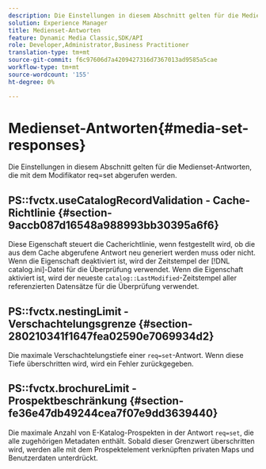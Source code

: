 ```yaml
---
description: Die Einstellungen in diesem Abschnitt gelten für die Medienset-Antworten, die mit dem Modifikator req=set abgerufen werden.
solution: Experience Manager
title: Medienset-Antworten
feature: Dynamic Media Classic,SDK/API
role: Developer,Administrator,Business Practitioner
translation-type: tm+mt
source-git-commit: f6c97606d7a4209427316d7367013ad9585a5cae
workflow-type: tm+mt
source-wordcount: '155'
ht-degree: 0%

---
```



# Medienset-Antworten{#media-set-responses}

Die Einstellungen in diesem Abschnitt gelten für die Medienset-Antworten, die mit dem Modifikator req=set abgerufen werden.

## PS::fvctx.useCatalogRecordValidation - Cache-Richtlinie {#section-9accb087d16548a988993bb30395a6f6}

Diese Eigenschaft steuert die Cacherichtlinie, wenn festgestellt wird, ob die aus dem Cache abgerufene Antwort neu generiert werden muss oder nicht. Wenn die Eigenschaft deaktiviert ist, wird der Zeitstempel der [!DNL catalog.ini]-Datei für die Überprüfung verwendet. Wenn die Eigenschaft aktiviert ist, wird der neueste `catalog::LastModified`-Zeitstempel aller referenzierten Datensätze für die Überprüfung verwendet.

## PS::fvctx.nestingLimit - Verschachtelungsgrenze {#section-280210341f1647fea02590e7069934d2}

Die maximale Verschachtelungstiefe einer `req=set`-Antwort. Wenn diese Tiefe überschritten wird, wird ein Fehler zurückgegeben.

## PS::fvctx.brochureLimit - Prospektbeschränkung {#section-fe36e47db49244cea7f07e9dd3639440}

Die maximale Anzahl von E-Katalog-Prospekten in der Antwort `req=set`, die alle zugehörigen Metadaten enthält. Sobald dieser Grenzwert überschritten wird, werden alle mit dem Prospektelement verknüpften privaten Maps und Benutzerdaten unterdrückt.
